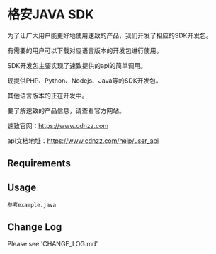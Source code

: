 # 格安JAVA SDK

为了让广大用户能更好地使用速致的产品，我们开发了相应的SDK开发包。

有需要的用户可以下载对应语言版本的开发包进行使用。

SDK开发包主要实现了速致提供的api的简单调用。

现提供PHP、Python、Nodejs、Java等的SDK开发包。

其他语言版本的正在开发中。

要了解速致的产品信息，请查看官方网站。

速致官网：https://www.cdnzz.com

api文档地址：https://www.cdnzz.com/help/user_api

## Requirements

## Usage

    参考example.java

## Change Log

Please see 'CHANGE_LOG.md'



